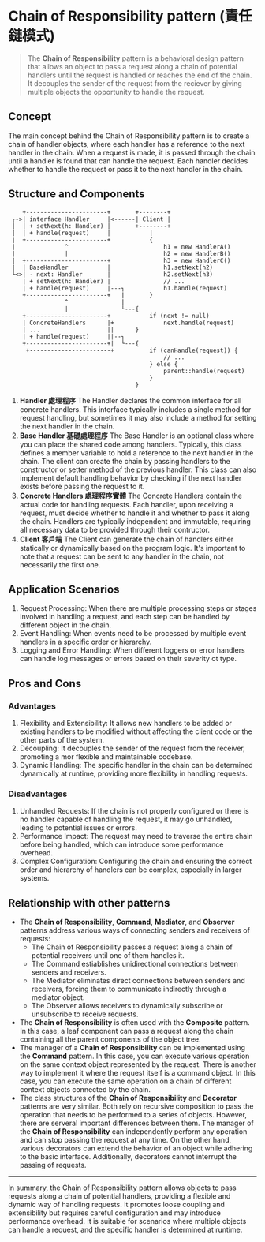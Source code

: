 # Chain of Responsibility pattern (責任鏈模式)

> The **Chain of Responsibility** pattern is a behavioral design pattern that allows an object to pass a request along a chain of potential handlers until the request is handled or reaches the end of the chain. It decouples the sender of the request from the reciever by giving multiple objects the opportunity to handle the request.

## Concept

The main concept behind the Chain of Responsibility pattern is to create a chain of handler objects, where each handler has a reference to the next handler in the chain. When a request is made, it is passed through the chain until a handler is found that can handle the request. Each handler decides whether to handle the request or pass it to the next handler in the chain.

## Structure and Components

```text
    +-----------------------+       +--------+
 ┌->| interface Handler     |<------| Client |
 |  | + setNext(h: Handler) |       +--------+
 |  | + handle(request)     |           |
 |  +-----------------------+           {
 |              ^                           h1 = new HandlerA()
 |              |                           h2 = new HandlerB()
 |  +-----------------------+               h3 = new HandlerC()
 |  | BaseHandler           |               h1.setNext(h2)
 └<>| - next: Handler       |               h2.setNext(h3)
    | + setNext(h: Handler) |               // ...
    | + handle(request)     |---┐           h1.handle(request)
    +-----------------------+   |       }
                ^               |
                |               └---{
    +-----------------------+           if (next != null)
    | ConcreteHandlers      |+              next.handle(request)
    | ...                   ||      }
    | + handle(request)     ||--┐
    +-----------------------+|  └---{
     +-----------------------+          if (canHandle(request)) {
                                            // ...
                                        } else {
                                            parent::handle(request)
                                        }
                                    }
```

1. **Handler 處理程序**
   The Handler declares the common interface for all concrete handlers. This interface typically includes a single method for request handling, but sometimes it may also include a method for setting the next handler in the chain.
2. **Base Handler 基礎處理程序**
   The Base Handler is an optional class where you can place the shared code among handlers. Typically, this class defines a member variable to hold a reference to the next handler in the chain. The client can create the chain by passing handlers to the constructor or setter method of the previous handler. This class can also implement default handling behavior by checking if the next handler exists before passing the request to it.
3. **Concrete Handlers 處理程序實體**
   The Concrete Handlers contain the actual code for handling requests. Each handler, upon receiving a request, must decide whether to handle it and whether to pass it along the chain.
   Handlers are typically independent and immutable, requiring all necessary data to be provided through their contructor.
4. **Client 客戶端**
   The Client can generate the chain of handlers either statically or dynamically based on the program logic. It's important to note that a request can be sent to any handler in the chain, not necessarily the first one.

## Application Scenarios

1. Request Processing: When there are multiple processing steps or stages involved in handling a request, and each step can be handled by different object in the chain.
2. Event Handling: When events need to be processed by multiple event handlers in a specific order or hierarchy.
3. Logging and Error Handling: When different loggers or error handlers can handle log messages or errors based on their severity ot type.

## Pros and Cons

### Advantages

1. Flexibility and Extensibility: It allows new handlers to be added or existing handlers to be modified without affecting the client code or the other parts of the system.
2. Decoupling: It decouples the sender of the request from the receiver, promoting a mor flexible and maintainable codebase.
3. Dynamic Handling: The specific handler in the chain can be determined dynamically at runtime, providing more flexibility in handling requests.

### Disadvantages

1. Unhandled Requests: If the chain is not properly configured or there is no handler capable of handling the request, it may go unhandled, leading to potential issues or errors.
2. Performance Impact: The request may need to traverse the entire chain before being handled, which can introduce some performance overhead.
3. Complex Configuration: Configuring the chain and ensuring the correct order and hierarchy of handlers can be complex, especially in larger systems.

## Relationship with other patterns

- The **Chain of Responsibility**, **Command**, **Mediator**, and **Observer** patterns address various ways of connecting senders and receivers of requests:
  - The Chain of Responsibility passes a request along a chain of potential receivers until one of them handles it.
  - The Command estiablishes unidirectional connections between senders and receivers.
  - The Mediator eliminates direct connections between senders and receivers, forcing them to communicate indirectly through a mediator object.
  - The Observer allows receivers to dynamically subscribe or unsubscribe to receive requests.
- The **Chain of Responsibility** is often used with the **Composite** pattern. In this case, a leaf component can pass a request along the chain containing all the parent components of the object tree.
- The manager of a **Chain of Responsibility** can be implemented using the **Command** pattern. In this case, you can execute various operation on the same context object represented by the request.
  There is another way to implement it where the request itself is a command object. In this case, you can execute the same operation on a chain of different context objects connected by the chain.
- The class structures of the **Chain of Responsibility** and **Decorator** patterns are very similar. Both rely on recursive composition to pass the operation that needs to be performed to a series of objects. However, there are serveral important differences between them.
  The manager of the **Chain of Responsibility** can independently perform any operation and can stop passing the request at any time. On the other hand, various decorators can extend the behavior of an object while adhering to the basic interface. Additionally, decorators cannot interrupt the passing of requests.

---

In summary, the Chain of Responsibility pattern allows objects to pass requests along a chain of potential handlers, providing a flexible and dynamic way of handling requests. It promotes loose coupling and extensibility but requires careful configuration and may introduce performance overhead. It is suitable for scenarios where multiple objects can handle a request, and the specific handler is determined at runtime.
